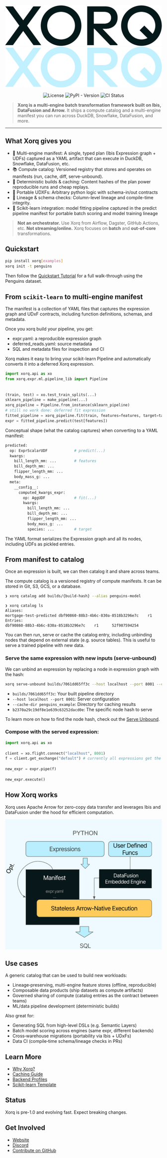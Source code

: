 <div align="center">

![Xorq Logo](docs/images/Xorq_WordMark_RGB_Midnight.png#gh-light-mode-only)
![Xorq Logo](docs/images/Xorq_WordMark_RGB_BlueSky.png#gh-dark-mode-only)

![License](https://img.shields.io/github/license/xorq-labs/xorq)
![PyPI - Version](https://img.shields.io/pypi/v/xorq)
![CI Status](https://img.shields.io/github/actions/workflow/status/xorq-labs/xorq/ci-test.yml)

</div>

> **Xorq is a multi‑engine batch transformation framework built on Ibis,
> DataFusion and Arrow.**
> It ships a compute catalog and a multi-engine manifest you can run
> across DuckDB, Snowflake, DataFusion, and more.

---

## What Xorq gives you

- 🧭 Multi-engine manifest: A single, typed plan (Ibis Expression graph + UDFs)
captured as a YAML artifact that can execute in DuckDB, Snowflake, DataFusion, etc.
- 📚 Compute catalog: Versioned registry that stores and operates on manifests
(run, cache, diff, serve-unbound).
- 🔁 Deterministic builds & caching: Content hashes of the plan power
reproducible runs and cheap replays.
- 🧩 Portable UDXFs: Arbitrary python logic with schema-in/out contracts
- 🔬 Lineage & schema checks: Column-level lineage and compile-time integrity.
- 🤖 Scikit-learn integration: model fitting pipeline captured in the predict
pipeline manifest for portable batch scoring and model training lineage

> **Not an orchestrator.** Use Xorq from Airflow, Dagster, GitHub Actions, etc.
> **Not streaming/online.** Xorq focuses on **batch** and **out-of-core** transformations.


## Quickstart

```bash
pip install xorq[examples]
xorq init -t penguins
```

Then follow the [Quickstart
Tutorial](https://docs.xorq.dev/tutorials/getting_started/quickstart) for a
full walk-through using the Penguins dataset.

## From `scikit-learn` to multi-engine manifest

The manifest is a collection of YAML files that captures the expression graph and
UDxF contracts, including function definitions, schemas, and metadata.

Once you xorq build your pipeline, you get:

- expr.yaml: a reproducible expression graph
- deferred_reads.yaml: source metadata
- SQL and metadata files for inspection and CI

Xorq makes it easy to bring your scikit-learn Pipeline and automatically
converts it into a deferred Xorq expression.

```python
import xorq.api as xo
from xorq.expr.ml.pipeline_lib import Pipeline


(train, test) = xo.test_train_splits(...)
sklearn_pipeline = make_pipeline(...)
xorq_pipeline = Pipeline.from_instance(sklearn_pipeline)
# still no work done: deferred fit expression
fitted_pipeline = xorq_pipeline.fit(train, features=features, target=target)
expr = fitted_pipeline.predict(test[features])
```

Conceptual shape (what the catalog captures) when converting to a YAML manifest:

```bash
predicted:
  op: ExprScalarUDF            # predict(...)
  kwargs:
    bill_length_mm: ...        # features
    bill_depth_mm: ...
    flipper_length_mm: ...
    body_mass_g: ...
  meta:
    __config__:
      computed_kwargs_expr:
        op: AggUDF             # fit(...)
        kwargs:
          bill_length_mm: ...
          bill_depth_mm: ...
          flipper_length_mm: ...
          body_mass_g: ...
          species: ...         # target
```
The YAML format serializes the Expression graph and all its nodes, including
UDFs as pickled entries.

## From manifest to catalog

Once an expression is built, we can then catalog it and share across teams.

The compute catalog is a versioned registry of compute manifests. It can be
stored in Git, S3, GCS, or a database.

```bash
❯ xorq catalog add builds/{build-hash} --alias penguins-model
```

```
❯ xorq catalog ls
Aliases:
mortgage-test-predicted dbf90860-88b3-4b6c-830a-8518b3296e7c    r1
Entries:
dbf90860-88b3-4b6c-830a-8518b3296e7c    r1      52f987594254
```

You can then run, serve or cache the catalog entry, including unbinding nodes
that depend on external state (e.g. source tables). This is useful to serve a
trained pipeline with new data.

### Serve the same expression with new inputs (serve-unbound)

We can unbind an expression by replacing a node in expression graph with the hash:

```bash
xorq serve-unbound builds/7061dd65ff3c --host localhost --port 8001 --cache-dir penguins_example b2370a29c19df8e1e639c63252dacd0e
```
- `builds/7061dd65ff3c`: Your built pipeline directory
- `--host localhost --port 8001`: Server configuration
- `--cache-dir penguins_example`: Directory for caching results
- `b2370a29c19df8e1e639c63252dacd0e`: The specific node hash to serve

To learn more on how to find the node hash, check out the [Serve Unbound](https://docs.xorq.dev/tutorials/getting_started/quickstart#finding-the-node-hash).

### Compose with the served expression:

```python
import xorq.api as xo

client = xo.flight.connect("localhost", 8001)
f = client.get_exchange("default") # currently all expressions get the default name

new_expr = expr.pipe(f)

new_expr.execute()
```

## How Xorq works

Xorq uses Apache Arrow for zero-copy data transfer and leverages Ibis and
DataFusion under the hood for efficient computation.

![Xorq Architecture](docs/images/how-xorq-works-2.png)

## Use cases

A generic catalog that can be used to build new workloads:

- Lineage‑preserving, multi-engine feature stores (offline, reproducible)
- Composable data products (ship datasets as compute artifacts)
- Governed sharing of compute (catalog entries as the contract between teams)
- ML/data pipeline development (deterministic builds)


Also great for:

- Generating SQL from high-level DSLs (e.g. Semantic Layers)
- Batch model scoring across engines (same expr, different backends)
- Cross‑warehouse migrations (portability via Ibis + UDxFs)
- Data CI (compile‑time schema/lineage checks in PRs)


## Learn More

* [Why Xorq?](https://docs.xorq.dev/#why-xorq)
* [Caching Guide](https://docs.xorq.dev/core_concepts/caching)
* [Backend Profiles](https://docs.xorq.dev/api_reference/backend_configuration/profiles_api)
* [Scikit-learn Template](https://github.com/xorq-labs/xorq-template-sklearn)

## Status

Xorq is pre-1.0 and evolving fast. Expect breaking changes.

## Get Involved

* [Website](https://www.xorq.dev)
* [Discord](https://discord.gg/8Kma9DhcJG)
* [Contribute on GitHub](https://github.com/xorq-labs/xorq)
